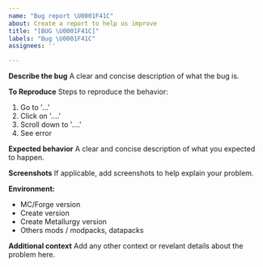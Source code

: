 ```yaml
---
name: "Bug report \U0001F41C"
about: Create a report to help us improve
title: "[BUG \U0001F41C]"
labels: "Bug \U0001F41C"
assignees: ''

---
```


**Describe the bug**
A clear and concise description of what the bug is.

**To Reproduce**
Steps to reproduce the behavior:
1. Go to '...'
2. Click on '....'
3. Scroll down to '....'
4. See error

**Expected behavior**
A clear and concise description of what you expected to happen.

**Screenshots**
If applicable, add screenshots to help explain your problem.

**Environment:**
 - MC/Forge version
 - Create version
 - Create Metallurgy version
- Others mods / modpacks, datapacks

**Additional context**
Add any other context or revelant details about the problem here.
